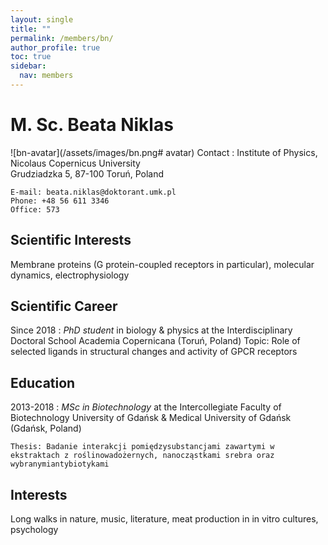 ```yaml
---
layout: single
title: ""
permalink: /members/bn/
author_profile: true
toc: true
sidebar:
  nav: members
---
```


M. Sc. Beata Niklas
===================
![bn-avatar](/assets/images/bn.png# avatar)
Contact
:   Institute of Physics, Nicolaus Copernicus University  
    Grudziadzka 5, 87-100 Toruń, Poland  

    E-mail: beata.niklas@doktorant.umk.pl  
    Phone: +48 56 611 3346  
    Office: 573  

Scientific Interests
-----------------

Membrane proteins (G protein-coupled receptors in particular), molecular dynamics, electrophysiology


Scientific Career
-----------------

Since 2018
:   *PhD student* in biology & physics at the Interdisciplinary Doctoral School Academia Copernicana (Toruń, Poland)
    Topic: Role of selected ligands in structural changes and activity of GPCR receptors

Education
---------

2013-2018
:   *MSc in Biotechnology* at the Intercollegiate Faculty of Biotechnology University of Gdańsk & Medical University of Gdańsk (Gdańsk, Poland)
  
    Thesis: Badanie interakcji pomiędzysubstancjami zawartymi w ekstraktach z roślinowadożernych, nanocząstkami srebra oraz wybranymiantybiotykami   


Interests
---------

Long walks in nature, music, literature, meat production in in vitro cultures, psychology   
